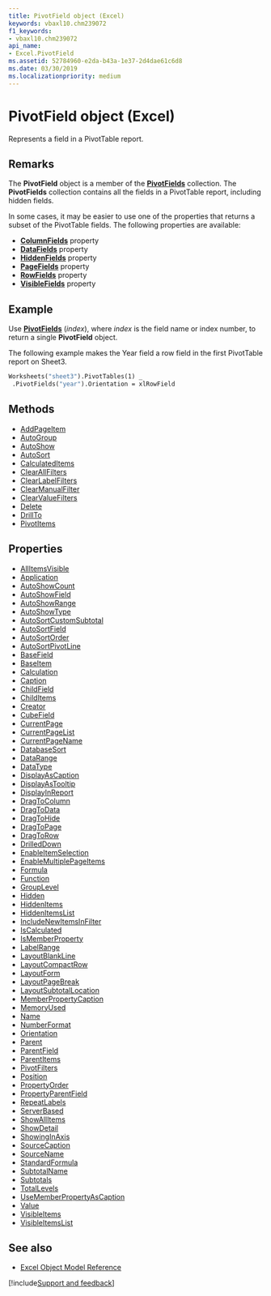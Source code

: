```yaml
---
title: PivotField object (Excel)
keywords: vbaxl10.chm239072
f1_keywords:
- vbaxl10.chm239072
api_name:
- Excel.PivotField
ms.assetid: 52784960-e2da-b43a-1e37-2d4dae61c6d8
ms.date: 03/30/2019
ms.localizationpriority: medium
---
```



# PivotField object (Excel)

Represents a field in a PivotTable report.


## Remarks

The **PivotField** object is a member of the **[PivotFields](Excel.PivotFields.md)** collection. The **PivotFields** collection contains all the fields in a PivotTable report, including hidden fields.

In some cases, it may be easier to use one of the properties that returns a subset of the PivotTable fields. The following properties are available:

- **[ColumnFields](Excel.PivotTable.ColumnFields.md)** property   
- **[DataFields](Excel.PivotTable.DataFields.md)** property    
- **[HiddenFields](Excel.PivotTable.HiddenFields.md)** property   
- **[PageFields](Excel.PivotTable.PageFields.md)** property    
- **[RowFields](Excel.PivotTable.RowFields.md)** property    
- **[VisibleFields](Excel.PivotTable.VisibleFields.md)** property
    

## Example

Use **[PivotFields](Excel.PivotTable.PivotFields.md)** (_index_), where _index_ is the field name or index number, to return a single **PivotField** object. 

The following example makes the Year field a row field in the first PivotTable report on Sheet3.

```vb
Worksheets("sheet3").PivotTables(1) _ 
 .PivotFields("year").Orientation = xlRowField
```


## Methods

- [AddPageItem](Excel.PivotField.AddPageItem.md)
- [AutoGroup](Excel.pivotfield.autogroup.md)
- [AutoShow](Excel.PivotField.AutoShow.md)
- [AutoSort](Excel.PivotField.AutoSort.md)
- [CalculatedItems](Excel.PivotField.CalculatedItems.md)
- [ClearAllFilters](Excel.PivotField.ClearAllFilters.md)
- [ClearLabelFilters](Excel.PivotField.ClearLabelFilters.md)
- [ClearManualFilter](Excel.PivotField.ClearManualFilter.md)
- [ClearValueFilters](Excel.PivotField.ClearValueFilters.md)
- [Delete](Excel.PivotField.Delete.md)
- [DrillTo](Excel.PivotField.DrillTo.md)
- [PivotItems](Excel.PivotField.PivotItems.md)

## Properties

- [AllItemsVisible](Excel.PivotField.AllItemsVisible.md)
- [Application](Excel.PivotField.Application.md)
- [AutoShowCount](Excel.PivotField.AutoShowCount.md)
- [AutoShowField](Excel.PivotField.AutoShowField.md)
- [AutoShowRange](Excel.PivotField.AutoShowRange.md)
- [AutoShowType](Excel.PivotField.AutoShowType.md)
- [AutoSortCustomSubtotal](Excel.PivotField.AutoSortCustomSubtotal.md)
- [AutoSortField](Excel.PivotField.AutoSortField.md)
- [AutoSortOrder](Excel.PivotField.AutoSortOrder.md)
- [AutoSortPivotLine](Excel.PivotField.AutoSortPivotLine.md)
- [BaseField](Excel.PivotField.BaseField.md)
- [BaseItem](Excel.PivotField.BaseItem.md)
- [Calculation](Excel.PivotField.Calculation.md)
- [Caption](Excel.PivotField.Caption.md)
- [ChildField](Excel.PivotField.ChildField.md)
- [ChildItems](Excel.PivotField.ChildItems.md)
- [Creator](Excel.PivotField.Creator.md)
- [CubeField](Excel.PivotField.CubeField.md)
- [CurrentPage](Excel.PivotField.CurrentPage.md)
- [CurrentPageList](Excel.PivotField.CurrentPageList.md)
- [CurrentPageName](Excel.PivotField.CurrentPageName.md)
- [DatabaseSort](Excel.PivotField.DatabaseSort.md)
- [DataRange](Excel.PivotField.DataRange.md)
- [DataType](Excel.PivotField.DataType.md)
- [DisplayAsCaption](Excel.PivotField.DisplayAsCaption.md)
- [DisplayAsTooltip](Excel.PivotField.DisplayAsTooltip.md)
- [DisplayInReport](Excel.PivotField.DisplayInReport.md)
- [DragToColumn](Excel.PivotField.DragToColumn.md)
- [DragToData](Excel.PivotField.DragToData.md)
- [DragToHide](Excel.PivotField.DragToHide.md)
- [DragToPage](Excel.PivotField.DragToPage.md)
- [DragToRow](Excel.PivotField.DragToRow.md)
- [DrilledDown](Excel.PivotField.DrilledDown.md)
- [EnableItemSelection](Excel.PivotField.EnableItemSelection.md)
- [EnableMultiplePageItems](Excel.PivotField.EnableMultiplePageItems.md)
- [Formula](Excel.PivotField.Formula.md)
- [Function](Excel.PivotField.Function.md)
- [GroupLevel](Excel.PivotField.GroupLevel.md)
- [Hidden](Excel.PivotField.Hidden.md)
- [HiddenItems](Excel.PivotField.HiddenItems.md)
- [HiddenItemsList](Excel.PivotField.HiddenItemsList.md)
- [IncludeNewItemsInFilter](Excel.PivotField.IncludeNewItemsInFilter.md)
- [IsCalculated](Excel.PivotField.IsCalculated.md)
- [IsMemberProperty](Excel.PivotField.IsMemberProperty.md)
- [LabelRange](Excel.PivotField.LabelRange.md)
- [LayoutBlankLine](Excel.PivotField.LayoutBlankLine.md)
- [LayoutCompactRow](Excel.PivotField.LayoutCompactRow.md)
- [LayoutForm](Excel.PivotField.LayoutForm.md)
- [LayoutPageBreak](Excel.PivotField.LayoutPageBreak.md)
- [LayoutSubtotalLocation](Excel.PivotField.LayoutSubtotalLocation.md)
- [MemberPropertyCaption](Excel.PivotField.MemberPropertyCaption.md)
- [MemoryUsed](Excel.PivotField.MemoryUsed.md)
- [Name](Excel.PivotField.Name.md)
- [NumberFormat](Excel.PivotField.NumberFormat.md)
- [Orientation](Excel.PivotField.Orientation.md)
- [Parent](Excel.PivotField.Parent.md)
- [ParentField](Excel.PivotField.ParentField.md)
- [ParentItems](Excel.PivotField.ParentItems.md)
- [PivotFilters](Excel.PivotField.PivotFilters.md)
- [Position](Excel.PivotField.Position.md)
- [PropertyOrder](Excel.PivotField.PropertyOrder.md)
- [PropertyParentField](Excel.PivotField.PropertyParentField.md)
- [RepeatLabels](Excel.PivotField.RepeatLabels.md)
- [ServerBased](Excel.PivotField.ServerBased.md)
- [ShowAllItems](Excel.PivotField.ShowAllItems.md)
- [ShowDetail](Excel.PivotField.ShowDetail.md)
- [ShowingInAxis](Excel.PivotField.ShowingInAxis.md)
- [SourceCaption](Excel.PivotField.SourceCaption.md)
- [SourceName](Excel.PivotField.SourceName.md)
- [StandardFormula](Excel.PivotField.StandardFormula.md)
- [SubtotalName](Excel.PivotField.SubtotalName.md)
- [Subtotals](Excel.PivotField.Subtotals.md)
- [TotalLevels](Excel.PivotField.TotalLevels.md)
- [UseMemberPropertyAsCaption](Excel.PivotField.UseMemberPropertyAsCaption.md)
- [Value](Excel.PivotField.Value.md)
- [VisibleItems](Excel.PivotField.VisibleItems.md)
- [VisibleItemsList](Excel.PivotField.VisibleItemsList.md)


## See also

- [Excel Object Model Reference](overview/Excel/object-model.md)

[!include[Support and feedback](~/includes/feedback-boilerplate.md)]